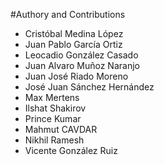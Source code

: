 #Authory and Contributions

* Cristóbal Medina López
* Juan Pablo García Ortiz
* Leocadio González Casado
* Juan Alvaro Muñoz Naranjo
* Juan José Riado Moreno
* José Juan Sánchez Hernández
* Max Mertens
* Ilshat Shakirov
* Prince Kumar
* Mahmut CAVDAR
* Nikhil Ramesh
* Vicente González Ruiz

